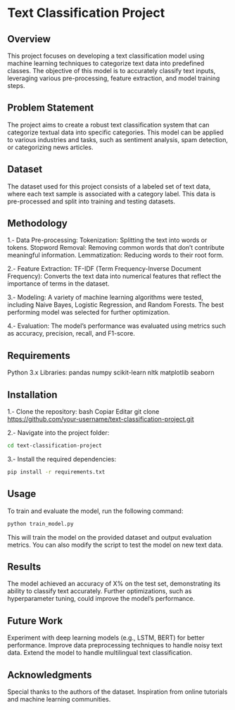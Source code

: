 # Text Classification Project
## Overview
This project focuses on developing a text classification model using machine learning techniques to categorize text data into predefined classes. The objective of this model is to accurately classify text inputs, leveraging various pre-processing, feature extraction, and model training steps.

## Problem Statement
The project aims to create a robust text classification system that can categorize textual data into specific categories. This model can be applied to various industries and tasks, such as sentiment analysis, spam detection, or categorizing news articles.

## Dataset
The dataset used for this project consists of a labeled set of text data, where each text sample is associated with a category label. This data is pre-processed and split into training and testing datasets.

## Methodology
1.- Data Pre-processing:
Tokenization: Splitting the text into words or tokens.
Stopword Removal: Removing common words that don’t contribute meaningful information.
Lemmatization: Reducing words to their root form.

2.- Feature Extraction:
TF-IDF (Term Frequency-Inverse Document Frequency): Converts the text data into numerical features that reflect the importance of terms in the dataset.

3.- Modeling:
A variety of machine learning algorithms were tested, including Naive Bayes, Logistic Regression, and Random Forests. The best performing model was selected for further optimization.

4.- Evaluation:
The model’s performance was evaluated using metrics such as accuracy, precision, recall, and F1-score.
## Requirements
Python 3.x
Libraries:
pandas
numpy
scikit-learn
nltk
matplotlib
seaborn
## Installation

1.- Clone the repository:
bash
Copiar
Editar
git clone https://github.com/your-username/text-classification-project.git

2.- Navigate into the project folder:
``` bash
cd text-classification-project
```
3.- Install the required dependencies:
``` bash
pip install -r requirements.txt
```
## Usage
To train and evaluate the model, run the following command:
``` bash
python train_model.py
```
This will train the model on the provided dataset and output evaluation metrics. You can also modify the script to test the model on new text data.

## Results
The model achieved an accuracy of X% on the test set, demonstrating its ability to classify text accurately. Further optimizations, such as hyperparameter tuning, could improve the model’s performance.

## Future Work
Experiment with deep learning models (e.g., LSTM, BERT) for better performance.
Improve data preprocessing techniques to handle noisy text data.
Extend the model to handle multilingual text classification.

## Acknowledgments
Special thanks to the authors of the dataset.
Inspiration from online tutorials and machine learning communities.
